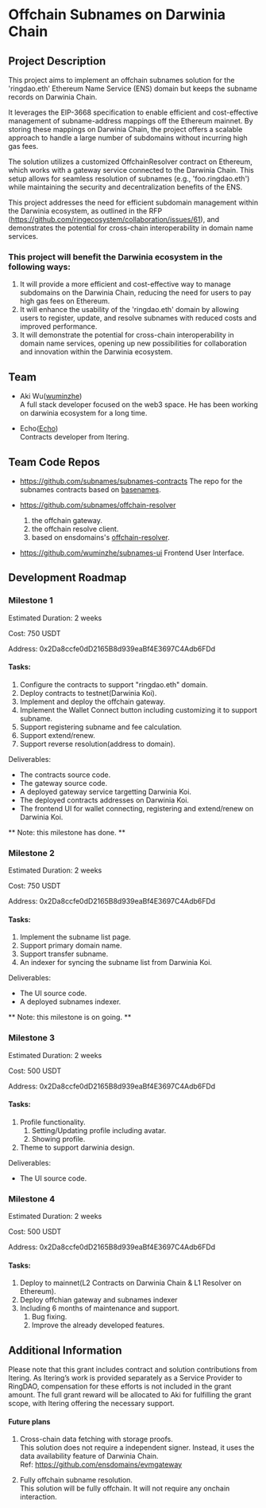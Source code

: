 # Offchain Subnames on Darwinia Chain

## Project Description

This project aims to implement an offchain subnames solution for the 'ringdao.eth' Ethereum Name Service (ENS) domain but keeps the subname records on Darwinia Chain. 

It leverages the EIP-3668 specification to enable efficient and cost-effective management of subname-address mappings off the Ethereum mainnet. By storing these mappings on Darwinia Chain, the project offers a scalable approach to handle a large number of subdomains without incurring high gas fees.

The solution utilizes a customized OffchainResolver contract on Ethereum, which works with a gateway service connected to the Darwinia Chain. This setup allows for seamless resolution of subnames (e.g., 'foo.ringdao.eth') while maintaining the security and decentralization benefits of the ENS.

This project addresses the need for efficient subdomain management within the Darwinia ecosystem, as outlined in the RFP (https://github.com/ringecosystem/collaboration/issues/61), and demonstrates the potential for cross-chain interoperability in domain name services.

### This project will benefit the Darwinia ecosystem in the following ways:

1. It will provide a more efficient and cost-effective way to manage subdomains on the Darwinia Chain, reducing the need for users to pay high gas fees on Ethereum.
2. It will enhance the usability of the 'ringdao.eth' domain by allowing users to register, update, and resolve subnames with reduced costs and improved performance.
3. It will demonstrate the potential for cross-chain interoperability in domain name services, opening up new possibilities for collaboration and innovation within the Darwinia ecosystem.

## Team

- Aki Wu([wuminzhe](https://github.com/wuminzhe))  
  A full stack developer focused on the web3 space. He has been working on darwinia ecosystem for a long time.

- Echo([Echo](https://github.com/hujw77))  
  Contracts developer from Itering.


## Team Code Repos

- https://github.com/subnames/subnames-contracts
  The repo for the subnames contracts based on [basenames](https://github.com/base-org/basenames).

- https://github.com/subnames/offchain-resolver  
  1. the offchain gateway.
  2. the offchain resolve client.
  3. based on ensdomains's [offchain-resolver](https://github.com/ensdomains/offchain-resolver).

- https://github.com/wuminzhe/subnames-ui
  Frontend User Interface.

## Development Roadmap

### Milestone 1

Estimated Duration: 2 weeks

Cost: 750 USDT

Address: 0x2Da8ccfe0dD2165B8d939eaBf4E3697C4Adb6FDd

#### Tasks:

1. Configure the contracts to support "ringdao.eth" domain.
2. Deploy contracts to testnet(Darwinia Koi).
3. Implement and deploy the offchain gateway.
4. Implement the Wallet Connect button including customizing it to support subname.
5. Support registering subname and fee calculation.
6. Support extend/renew.
7. Support reverse resolution(address to domain).

Deliverables:

- The contracts source code.
- The gateway source code.
- A deployed gateway service targetting Darwinia Koi.
- The deployed contracts addresses on Darwinia Koi.
- The frontend UI for wallet connecting, registering and extend/renew on Darwinia Koi.

** Note: this milestone has done. **

### Milestone 2

Estimated Duration: 2 weeks

Cost: 750 USDT

Address: 0x2Da8ccfe0dD2165B8d939eaBf4E3697C4Adb6FDd

#### Tasks:

1. Implement the subname list page.
2. Support primary domain name.
3. Support transfer subname.
4. An indexer for syncing the subname list from Darwinia Koi.

Deliverables:

- The UI source code.
- A deployed subnames indexer.

** Note: this milestone is on going. **

### Milestone 3

Estimated Duration: 2 weeks

Cost: 500 USDT

Address: 0x2Da8ccfe0dD2165B8d939eaBf4E3697C4Adb6FDd

#### Tasks:

1. Profile functionality.
   1. Setting/Updating profile including avatar.
   2. Showing profile.
3. Theme to support darwinia design.

Deliverables:

- The UI source code.

### Milestone 4

Estimated Duration: 2 weeks

Cost: 500 USDT

Address: 0x2Da8ccfe0dD2165B8d939eaBf4E3697C4Adb6FDd

#### Tasks:

1. Deploy to mainnet(L2 Contracts on Darwinia Chain & L1 Resolver on Ethereum).
2. Deploy offchian gateway and subnames indexer
3. Including 6 months of maintenance and support.  
   1. Bug fixing.  
   2. Improve the already developed features.  

## Additional Information

Please note that this grant includes contract and solution contributions from Itering. As Itering’s work is provided separately as a Service Provider to RingDAO, compensation for these efforts is not included in the grant amount. The full grant reward will be allocated to Aki for fulfilling the grant scope, with Itering offering the necessary support.

#### Future plans

1. Cross-chain data fetching with storage proofs.  
   This solution does not require a independent signer. Instead, it uses the data availability feature of Darwinia Chain.  
   Ref: https://github.com/ensdomains/evmgateway

2. Fully offchain subname resolution.  
   This solution will be fully offchain. It will not require any onchain interaction.
